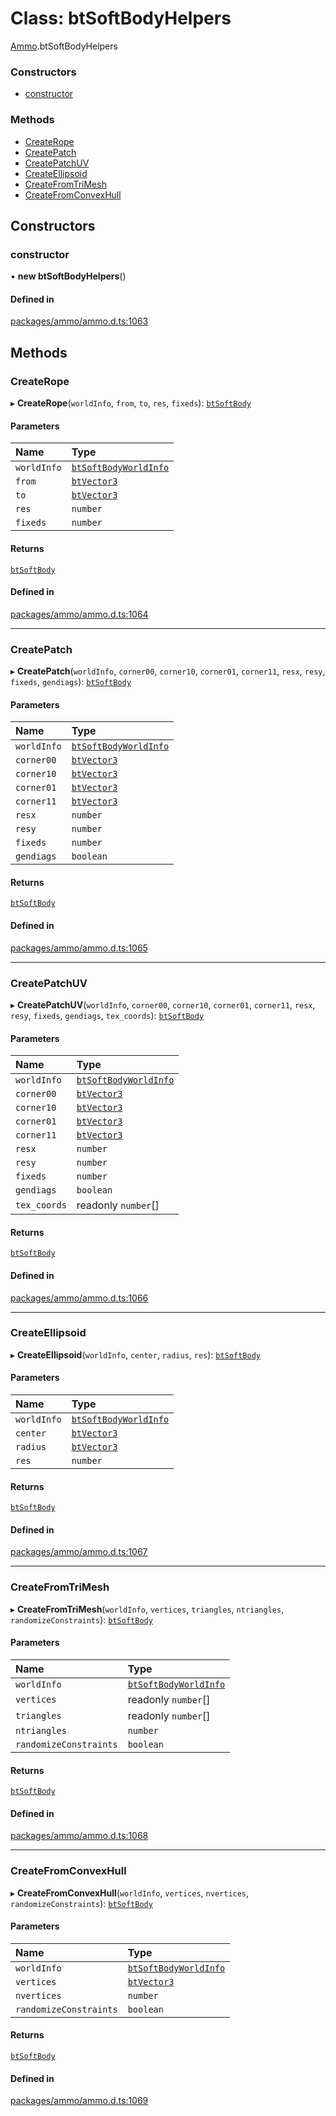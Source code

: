 # Class: btSoftBodyHelpers

[Ammo](../modules/Ammo.md).btSoftBodyHelpers


### Constructors

- [constructor](Ammo.btSoftBodyHelpers.md#constructor)

### Methods

- [CreateRope](Ammo.btSoftBodyHelpers.md#createrope)
- [CreatePatch](Ammo.btSoftBodyHelpers.md#createpatch)
- [CreatePatchUV](Ammo.btSoftBodyHelpers.md#createpatchuv)
- [CreateEllipsoid](Ammo.btSoftBodyHelpers.md#createellipsoid)
- [CreateFromTriMesh](Ammo.btSoftBodyHelpers.md#createfromtrimesh)
- [CreateFromConvexHull](Ammo.btSoftBodyHelpers.md#createfromconvexhull)

## Constructors

### constructor

• **new btSoftBodyHelpers**()

#### Defined in

[packages/ammo/ammo.d.ts:1063](https://github.com/Orillusion/orillusion/blob/main/packages/ammo/ammo.d.ts#L1063)

## Methods

### CreateRope

▸ **CreateRope**(`worldInfo`, `from`, `to`, `res`, `fixeds`): [`btSoftBody`](Ammo.btSoftBody.md)

#### Parameters

| Name | Type |
| :------ | :------ |
| `worldInfo` | [`btSoftBodyWorldInfo`](Ammo.btSoftBodyWorldInfo.md) |
| `from` | [`btVector3`](Ammo.btVector3.md) |
| `to` | [`btVector3`](Ammo.btVector3.md) |
| `res` | `number` |
| `fixeds` | `number` |

#### Returns

[`btSoftBody`](Ammo.btSoftBody.md)

#### Defined in

[packages/ammo/ammo.d.ts:1064](https://github.com/Orillusion/orillusion/blob/main/packages/ammo/ammo.d.ts#L1064)

___

### CreatePatch

▸ **CreatePatch**(`worldInfo`, `corner00`, `corner10`, `corner01`, `corner11`, `resx`, `resy`, `fixeds`, `gendiags`): [`btSoftBody`](Ammo.btSoftBody.md)

#### Parameters

| Name | Type |
| :------ | :------ |
| `worldInfo` | [`btSoftBodyWorldInfo`](Ammo.btSoftBodyWorldInfo.md) |
| `corner00` | [`btVector3`](Ammo.btVector3.md) |
| `corner10` | [`btVector3`](Ammo.btVector3.md) |
| `corner01` | [`btVector3`](Ammo.btVector3.md) |
| `corner11` | [`btVector3`](Ammo.btVector3.md) |
| `resx` | `number` |
| `resy` | `number` |
| `fixeds` | `number` |
| `gendiags` | `boolean` |

#### Returns

[`btSoftBody`](Ammo.btSoftBody.md)

#### Defined in

[packages/ammo/ammo.d.ts:1065](https://github.com/Orillusion/orillusion/blob/main/packages/ammo/ammo.d.ts#L1065)

___

### CreatePatchUV

▸ **CreatePatchUV**(`worldInfo`, `corner00`, `corner10`, `corner01`, `corner11`, `resx`, `resy`, `fixeds`, `gendiags`, `tex_coords`): [`btSoftBody`](Ammo.btSoftBody.md)

#### Parameters

| Name | Type |
| :------ | :------ |
| `worldInfo` | [`btSoftBodyWorldInfo`](Ammo.btSoftBodyWorldInfo.md) |
| `corner00` | [`btVector3`](Ammo.btVector3.md) |
| `corner10` | [`btVector3`](Ammo.btVector3.md) |
| `corner01` | [`btVector3`](Ammo.btVector3.md) |
| `corner11` | [`btVector3`](Ammo.btVector3.md) |
| `resx` | `number` |
| `resy` | `number` |
| `fixeds` | `number` |
| `gendiags` | `boolean` |
| `tex_coords` | readonly `number`[] |

#### Returns

[`btSoftBody`](Ammo.btSoftBody.md)

#### Defined in

[packages/ammo/ammo.d.ts:1066](https://github.com/Orillusion/orillusion/blob/main/packages/ammo/ammo.d.ts#L1066)

___

### CreateEllipsoid

▸ **CreateEllipsoid**(`worldInfo`, `center`, `radius`, `res`): [`btSoftBody`](Ammo.btSoftBody.md)

#### Parameters

| Name | Type |
| :------ | :------ |
| `worldInfo` | [`btSoftBodyWorldInfo`](Ammo.btSoftBodyWorldInfo.md) |
| `center` | [`btVector3`](Ammo.btVector3.md) |
| `radius` | [`btVector3`](Ammo.btVector3.md) |
| `res` | `number` |

#### Returns

[`btSoftBody`](Ammo.btSoftBody.md)

#### Defined in

[packages/ammo/ammo.d.ts:1067](https://github.com/Orillusion/orillusion/blob/main/packages/ammo/ammo.d.ts#L1067)

___

### CreateFromTriMesh

▸ **CreateFromTriMesh**(`worldInfo`, `vertices`, `triangles`, `ntriangles`, `randomizeConstraints`): [`btSoftBody`](Ammo.btSoftBody.md)

#### Parameters

| Name | Type |
| :------ | :------ |
| `worldInfo` | [`btSoftBodyWorldInfo`](Ammo.btSoftBodyWorldInfo.md) |
| `vertices` | readonly `number`[] |
| `triangles` | readonly `number`[] |
| `ntriangles` | `number` |
| `randomizeConstraints` | `boolean` |

#### Returns

[`btSoftBody`](Ammo.btSoftBody.md)

#### Defined in

[packages/ammo/ammo.d.ts:1068](https://github.com/Orillusion/orillusion/blob/main/packages/ammo/ammo.d.ts#L1068)

___

### CreateFromConvexHull

▸ **CreateFromConvexHull**(`worldInfo`, `vertices`, `nvertices`, `randomizeConstraints`): [`btSoftBody`](Ammo.btSoftBody.md)

#### Parameters

| Name | Type |
| :------ | :------ |
| `worldInfo` | [`btSoftBodyWorldInfo`](Ammo.btSoftBodyWorldInfo.md) |
| `vertices` | [`btVector3`](Ammo.btVector3.md) |
| `nvertices` | `number` |
| `randomizeConstraints` | `boolean` |

#### Returns

[`btSoftBody`](Ammo.btSoftBody.md)

#### Defined in

[packages/ammo/ammo.d.ts:1069](https://github.com/Orillusion/orillusion/blob/main/packages/ammo/ammo.d.ts#L1069)

